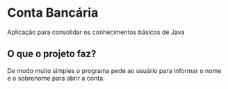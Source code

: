 # Conta Bancária
Aplicação para consolidar os conhecimentos básicos de Java

## O que o projeto faz? 
De modo muito simples o programa pede ao usuário para informar o nome e o sobrenome para abrir a conta.